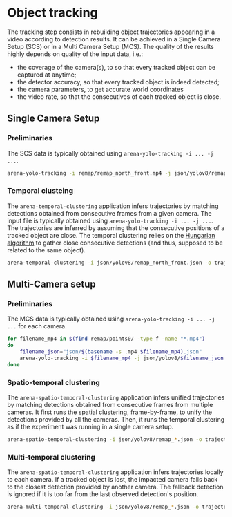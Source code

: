# Object tracking

The tracking step consists in rebuilding object trajectories appearing in a video according to detection results.
It can be achieved in a Single Camera Setup (SCS) or in a Multi Camera Setup (MCS).
The quality of the results highly depends on quality of the input data, i.e.:
* the coverage of the camera(s), to so that every tracked object can be captured at anytime;
* the detector accuracy, so that every tracked object is indeed detected;
* the camera parameters, to get accurate world coordinates
* the video rate, so that the consecutives of each tracked object is close.

## Single Camera Setup
### Preliminaries

The SCS data is typically obtained using `arena-yolo-tracking -i ... -j ...`.
```bash
arena-yolo-tracking -i remap/remap_north_front.mp4 -j json/yolov8/remap_north_front.json --yolo-version 8
```

### Temporal clusteing

The `arena-temporal-clustering` application infers trajectories by matching detections obtained from consecutive frames from a given camera.
The input file is typically obtained using `arena-yolo-tracking -i ... -j ...`.
The trajectories are inferred by assuming that the consecutive positions of a tracked object are close.
The temporal clustering relies on the [Hungarian algorithm](https://en.wikipedia.org/wiki/Hungarian_algorithm) to gather close consecutive detections (and thus, supposed to be related to the same object).
```bash
arena-temporal-clustering -i json/yolov8/remap_north_front.json -o trajectories_remap_north_front.json
```

## Multi-Camera setup
### Preliminaries

The MCS data is typically obtained using `arena-yolo-tracking -i ... -j ...` for each camera.
```bash
for filename_mp4 in $(find remap/points0/ -type f -name "*.mp4")
do
    filename_json="json/$(basename -s .mp4 $filename_mp4).json"
    arena-yolo-tracking -i $filename_mp4 -j json/yolov8/$filename_json --yolo-version 8
done
```

### Spatio-temporal clustering

The `arena-spatio-temporal-clustering` application infers unified trajectories by matching detections obtained from consecutive frames from multiple cameras.
It first runs the spatial clustering, frame-by-frame, to unify the detections provided by all the cameras.
Then, it runs the temporal clustering as if the experiment was running in a single camera setup.
```bash
arena-spatio-temporal-clustering -i json/yolov8/remap_*.json -o trajectories_yolov8.json
```

### Multi-temporal clustering

The `arena-spatio-temporal-clustering` application infers trajectories locally to each camera.
If a tracked object is lost, the impacted camera falls back to the closest detection provided by another camera.
The fallback detection is ignored if it is too far from the last observed detection's position.
```bash
arena-multi-temporal-clustering -i json/yolov8/remap_*.json -o trajectories_yolov8.json
```
